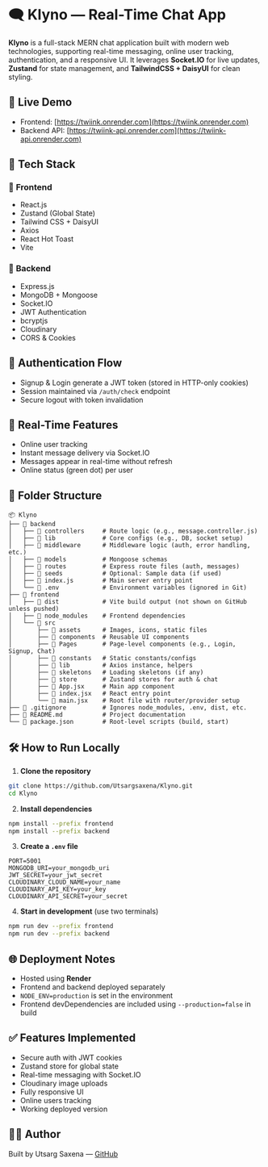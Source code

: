 # 🗨️ **Klyno — Real-Time Chat App**

**Klyno** is a full-stack MERN chat application built with modern web technologies, supporting real-time messaging, online user tracking, authentication, and a responsive UI. It leverages **Socket.IO** for live updates, **Zustand** for state management, and **TailwindCSS + DaisyUI** for clean styling.

## **🚀 Live Demo**
- Frontend: [https://twiink.onrender.com](https://twiink.onrender.com)
- Backend API: [https://twiink-api.onrender.com](https://twiink-api.onrender.com)

## **🧰 Tech Stack**

### 🔹 **Frontend**
- React.js
- Zustand (Global State)
- Tailwind CSS + DaisyUI
- Axios
- React Hot Toast
- Vite

### 🔹 **Backend**
- Express.js
- MongoDB + Mongoose
- Socket.IO
- JWT Authentication
- bcryptjs
- Cloudinary
- CORS & Cookies

## **🔐 Authentication Flow**
- Signup & Login generate a JWT token (stored in HTTP-only cookies)
- Session maintained via `/auth/check` endpoint
- Secure logout with token invalidation

## **💬 Real-Time Features**
- Online user tracking
- Instant message delivery via Socket.IO
- Messages appear in real-time without refresh
- Online status (green dot) per user

## **📁 Folder Structure**
```
📦 Klyno
├── 📁 backend
│   ├── 📁 controllers     # Route logic (e.g., message.controller.js)
│   ├── 📁 lib             # Core configs (e.g., DB, socket setup)
│   ├── 📁 middleware      # Middleware logic (auth, error handling, etc.)
│   ├── 📁 models          # Mongoose schemas
│   ├── 📁 routes          # Express route files (auth, messages)
│   ├── 📁 seeds           # Optional: Sample data (if used)
│   ├── 📄 index.js        # Main server entry point
│   └── 📄 .env            # Environment variables (ignored in Git)
├── 📁 frontend
│   ├── 📁 dist            # Vite build output (not shown on GitHub unless pushed)
│   ├── 📁 node_modules    # Frontend dependencies
│   └── 📁 src
│       ├── 📁 assets      # Images, icons, static files
│       ├── 📁 components  # Reusable UI components
│       ├── 📁 Pages       # Page-level components (e.g., Login, Signup, Chat)
│       ├── 📁 constants   # Static constants/configs
│       ├── 📁 lib         # Axios instance, helpers
│       ├── 📁 skeletons   # Loading skeletons (if any)
│       ├── 📁 store       # Zustand stores for auth & chat
│       ├── 📄 App.jsx     # Main app component
│       ├── 📄 index.jsx   # React entry point
│       └── 📄 main.jsx    # Root file with router/provider setup
├── 📄 .gitignore          # Ignores node_modules, .env, dist, etc.
├── 📄 README.md           # Project documentation
└── 📄 package.json        # Root-level scripts (build, start)
```

## **🛠 How to Run Locally**

1. **Clone the repository**
```bash
git clone https://github.com/Utsargsaxena/Klyno.git
cd Klyno
```

2. **Install dependencies**
```bash
npm install --prefix frontend
npm install --prefix backend
```

3. **Create a `.env` file**
```
PORT=5001
MONGODB_URI=your_mongodb_uri
JWT_SECRET=your_jwt_secret
CLOUDINARY_CLOUD_NAME=your_name
CLOUDINARY_API_KEY=your_key
CLOUDINARY_API_SECRET=your_secret
```

4. **Start in development** (use two terminals)
```bash
npm run dev --prefix frontend
npm run dev --prefix backend
```

## **🌐 Deployment Notes**
- Hosted using **Render**
- Frontend and backend deployed separately
- `NODE_ENV=production` is set in the environment
- Frontend devDependencies are included using `--production=false` in build

## **✅ Features Implemented**
- Secure auth with JWT cookies
- Zustand store for global state
- Real-time messaging with Socket.IO
- Cloudinary image uploads
- Fully responsive UI
- Online users tracking
- Working deployed version

## **👨‍💻 Author**
Built by Utsarg Saxena — [GitHub](https://github.com/Utsargsaxena)
